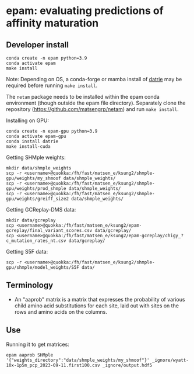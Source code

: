 # epam: evaluating predictions of affinity maturation

## Developer install

    conda create -n epam python=3.9
    conda activate epam
    make install
Note: Depending on OS, a conda-forge or mamba install of [datrie](https://github.com/conda-forge/datrie-feedstock) may be required before running `make install`.

The `netam` package needs to be installed within the epam conda environment (though outside the epam file directory). Separately clone the repository (https://github.com/matsengrp/netam) and run `make install`.

Installing on GPU:

    conda create -n epam-gpu python=3.9
    conda activate epam-gpu
    conda install datrie
    make install-cuda

Getting SHMple weights:

    mkdir data/shmple_weights
    scp -r <username>@quokka:/fh/fast/matsen_e/ksung2/shmple-gpu/weights/my_shmoof data/shmple_weights/
    scp -r <username>@quokka:/fh/fast/matsen_e/ksung2/shmple-gpu/weights/prod_shmple data/shmple_weights/
    scp -r <username>@quokka:/fh/fast/matsen_e/ksung2/shmple-gpu/weights/greiff_size2 data/shmple_weights/

Getting GCReplay-DMS data:

    mkdir data/gcreplay
    scp <username>@quokka:/fh/fast/matsen_e/ksung2/epam-gcreplay/final_variant_scores.csv data/gcreplay/
    scp <username>@quokka:/fh/fast/matsen_e/ksung2/epam-gcreplay/chigy_?c_mutation_rates_nt.csv data/gcreplay/

Getting S5F data:

    scp -r <username>@quokka:/fh/fast/matsen_e/ksung2/shmple-gpu/shmple/model_weights/S5F data/


## Terminology

* An "aaprob" matrix is a matrix that expresses the probability of various child amino acid substitutions for each site, laid out with sites on the rows and amino acids on the columns.

## Use

Running it to get matrices:

    epam aaprob SHMple '{"weights_directory":"data/shmple_weights/my_shmoof"}' _ignore/wyatt-10x-1p5m_pcp_2023-09-11.first100.csv _ignore/output.hdf5
